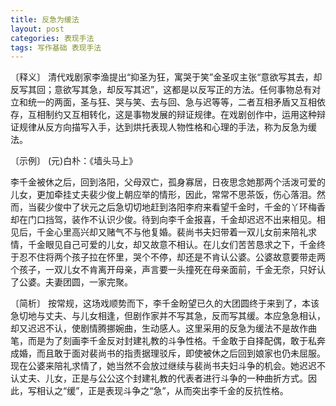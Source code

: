 ```yaml
---
title: 反急为缓法
layout: post
categories: 表现手法
tags: 写作基础 表现手法
---
```


〔释义〕 清代戏剧家李渔提出“抑圣为狂，寓哭于笑”金圣叹主张“意欲写其去，却反写其回；意欲写其急，却反写其迟”，这都是以反写正的方法。任何事物总有对立和统一的两面，圣与狂、哭与笑、去与回、急与迟等等，二者互相矛盾又互相依存，互相制约又互相转化，这是事物发展的辩证规律。在戏剧创作中，运用这种辩证规律从反方向描写入手，达到烘托表现人物性格和心理的手法，称为反急为缓法。

〔示例〕 (元)白朴：《墙头马上》

李千金被休之后，回到洛阳，父母双亡，孤身寡居，日夜思念她那两个活泼可爱的儿女，更加牵挂丈夫裴少俊上朝应举的情形，因此，常常不思茶饭，伤心落泪。然而，当裴少俊中了状元之后急切切地赶到洛阳李府来看望千金时，千金的丫环梅香却在门口挡驾，装作不认识少俊。待到向李千金报喜，千金却迟迟不出来相见。相见后，千金心里高兴却又赌气不与他复婚。裴尚书夫妇带着一双儿女前来陪礼求情，千金眼见自己可爱的儿女，却又故意不相认。在儿女们苦苦恳求之下，千金终于忍不住将两个孩子拉在怀里，哭个不停，却还是不肯认公婆。公婆故意要带走两个孩子，一双儿女不肯离开母亲，声言要一头撞死在母亲面前，千金无奈，只好认了公婆。夫妻团圆，一家完聚。

〔简析〕 按常规，这场戏顺势而下，李千金盼望已久的大团圆终于来到了，本该急切地与丈夫、与儿女相逢，但剧作家并不写其急，反而写其缓。本应急急相认，却又迟迟不认，使剧情腾挪婉曲，生动感人。这里采用的反急为缓法不是故作曲笔，而是为了刻画李千金反对封建礼教的斗争性格。千金敢于自择配偶，敢于私奔成婚，而且敢于面对裴尚书的指责据理驳斥，即使被休之后回到娘家也仍未屈服。现在公婆来陪礼求情了，她当然不会放过继续与裴尚书夫妇斗争的机会。她迟迟不认丈夫、儿女，正是与公公这个封建礼教的代表者进行斗争的一种曲折方式。因此，写相认之“缓”，正是表现斗争之“急”，从而突出李千金的反抗性格。 